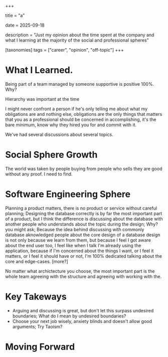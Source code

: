 +++

title = "a"

date = 2025-09-18

description = "Just my opinion about the time spent at the company and what I learning at the majority of the social and professional spheres"

[taxonomies]
tags = ["career", "opinion", "off-topic"]
+++

# What I Learned.

Being part of a team managed by someone supportive is positive 100%. Why?

Hierarchy was important at the time

I might never confront a person if he's only telling me about what my obligations are and nothing else, obligations are the only things that matters that you as a professional should be concerned in accomplishing, it's the bare minimum, know why they hired you for and commit with it.

We've had several discussions about several topics.

# Social Sphere Growth

The world was taken by people buying from people who sells they are good without any proof. I need to find.

# Software Engineering Sphere

Planning a product matters, there is no product or service without careful planning; Designing the database correctly is
by far the most important part of a product, but I think the difference is discussing about the database with another people
who understands about the topic during the design; Why? you might ask; Because the idea behind discussing with commonly database aknowledged
people about the core design of a database design is not only because we learn from them, but because I feel I got aware about the end user
too, I feel like when I talk I'm already using the application, because if I'm concerned about the things I want, or I feel it matters, or
I feel it should have or not, I'm 100% dedicated talking about the core and edge-cases. [more?]

No matter what archictecture you choose, the most important part is the whole team agreeing with the structure and agreeing with working with the.

# Key Takeways

- Arguing and discussing is great, but don't let this surpass undesired boundaries; What do I mean by undesired boundaries?
- Choose your next job wisely, anxiety blinds and doesn't allow good arguments; Try Taoism?

# Moving Forward